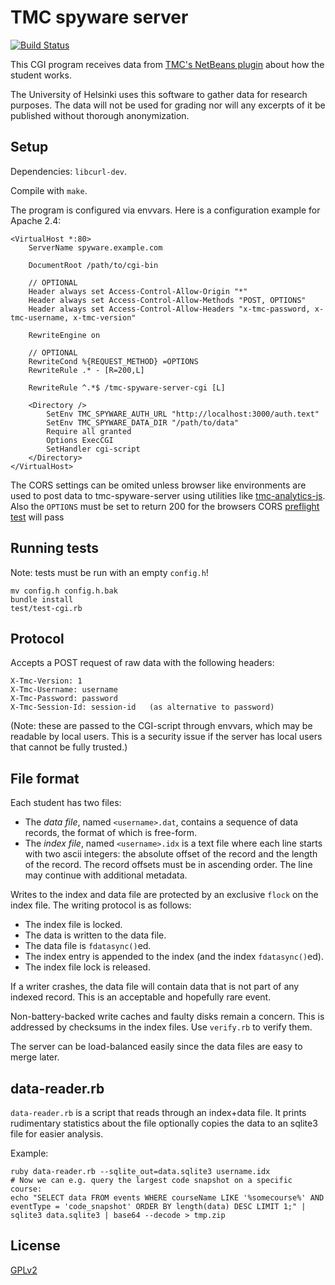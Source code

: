  
# TMC spyware server #

[![Build Status](https://travis-ci.org/testmycode/tmc-spyware-server.svg?branch=travis)](https://travis-ci.org/testmycode/tmc-spyware-server)

This CGI program receives data from
[TMC's NetBeans plugin](https://github.com/testmycode/tmc-netbeans)
about how the student works.

The University of Helsinki uses this software to gather data for research
purposes. The data will not be used for grading nor will any excerpts of it
be published without thorough anonymization.

## Setup ##

Dependencies: `libcurl-dev`.

Compile with `make`.

The program is configured via envvars. Here is a configuration example for Apache 2.4:

    <VirtualHost *:80>
        ServerName spyware.example.com

        DocumentRoot /path/to/cgi-bin
        
        // OPTIONAL
        Header always set Access-Control-Allow-Origin "*"
        Header always set Access-Control-Allow-Methods "POST, OPTIONS"
        Header always set Access-Control-Allow-Headers "x-tmc-password, x-tmc-username, x-tmc-version"

        RewriteEngine on

        // OPTIONAL
        RewriteCond %{REQUEST_METHOD} =OPTIONS
        RewriteRule .* - [R=200,L]

        RewriteRule ^.*$ /tmc-spyware-server-cgi [L]

        <Directory />
            SetEnv TMC_SPYWARE_AUTH_URL "http://localhost:3000/auth.text"
            SetEnv TMC_SPYWARE_DATA_DIR "/path/to/data"
            Require all granted
            Options ExecCGI
            SetHandler cgi-script
        </Directory>
    </VirtualHost>

The CORS settings can be omited unless browser like environments are used to post data to tmc-spyware-server using utilities like [tmc-analytics-js](https://github.com/testmycode/tmc-analytics-js). Also the `OPTIONS` must be set to return 200 for the browsers CORS [preflight test](https://developer.mozilla.org/en-US/docs/Web/HTTP/Access_control_CORS#Preflighted_requests) will pass

## Running tests ##

Note: tests must be run with an empty `config.h`!

    mv config.h config.h.bak
    bundle install
    test/test-cgi.rb

## Protocol ##

Accepts a POST request of raw data with the following headers:

    X-Tmc-Version: 1
    X-Tmc-Username: username
    X-Tmc-Password: password
    X-Tmc-Session-Id: session-id   (as alternative to password)

(Note: these are passed to the CGI-script through envvars, which may be readable by local users.
This is a security issue if the server has local users that cannot be fully trusted.)

## File format ##

Each student has two files:

- The *data file*, named `<username>.dat`, contains a sequence
  of data records, the format of which is free-form.
- The *index file*, named `<username>.idx` is a text file where each line
  starts with two ascii integers: the absolute offset of the record
  and the length of the record. The record offsets must be in ascending order.
  The line may continue with additional metadata.

Writes to the index and data file are protected by an exclusive `flock`
on the index file. The writing protocol is as follows:

- The index file is locked.
- The data is written to the data file.
- The data file is `fdatasync()`ed.
- The index entry is appended to the index (and the index `fdatasync()`ed).
- The index file lock is released.

If a writer crashes, the data file will contain data that is not
part of any indexed record. This is an acceptable and hopefully rare event.

Non-battery-backed write caches and faulty disks remain a concern.
This is addressed by checksums in the index files. Use `verify.rb` to verify them.

The server can be load-balanced easily since the data files are easy to merge later.

## data-reader.rb ##

`data-reader.rb` is a script that reads through an index+data file.
It prints rudimentary statistics about the file optionally copies the data to an sqlite3 file for easier analysis.

Example:

    ruby data-reader.rb --sqlite_out=data.sqlite3 username.idx
    # Now we can e.g. query the largest code snapshot on a specific course:
    echo "SELECT data FROM events WHERE courseName LIKE '%somecourse%' AND eventType = 'code_snapshot' ORDER BY length(data) DESC LIMIT 1;" | sqlite3 data.sqlite3 | base64 --decode > tmp.zip

## License ##

[GPLv2](http://www.gnu.org/licenses/gpl-2.0.html)

